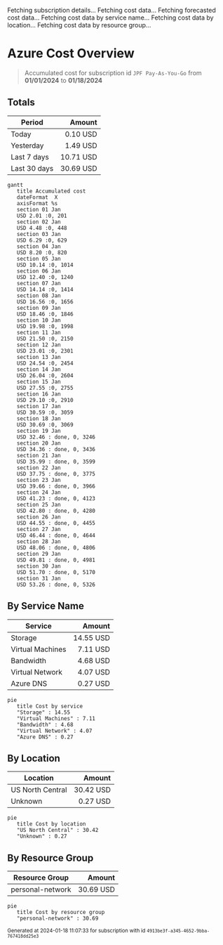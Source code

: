 Fetching subscription details...
Fetching cost data...
Fetching forecasted cost data...
Fetching cost data by service name...
Fetching cost data by location...
Fetching cost data by resource group...
# Azure Cost Overview

> Accumulated cost for subscription id `JPF Pay-As-You-Go` from **01/01/2024** to **01/18/2024**

## Totals

|Period|Amount|
|---|---:|
|Today|0.10 USD|
|Yesterday|1.49 USD|
|Last 7 days|10.71 USD|
|Last 30 days|30.69 USD|

```mermaid
gantt
   title Accumulated cost
   dateFormat  X
   axisFormat %s
   section 01 Jan
   USD 2.01 :0, 201
   section 02 Jan
   USD 4.48 :0, 448
   section 03 Jan
   USD 6.29 :0, 629
   section 04 Jan
   USD 8.20 :0, 820
   section 05 Jan
   USD 10.14 :0, 1014
   section 06 Jan
   USD 12.40 :0, 1240
   section 07 Jan
   USD 14.14 :0, 1414
   section 08 Jan
   USD 16.56 :0, 1656
   section 09 Jan
   USD 18.46 :0, 1846
   section 10 Jan
   USD 19.98 :0, 1998
   section 11 Jan
   USD 21.50 :0, 2150
   section 12 Jan
   USD 23.01 :0, 2301
   section 13 Jan
   USD 24.54 :0, 2454
   section 14 Jan
   USD 26.04 :0, 2604
   section 15 Jan
   USD 27.55 :0, 2755
   section 16 Jan
   USD 29.10 :0, 2910
   section 17 Jan
   USD 30.59 :0, 3059
   section 18 Jan
   USD 30.69 :0, 3069
   section 19 Jan
   USD 32.46 : done, 0, 3246
   section 20 Jan
   USD 34.36 : done, 0, 3436
   section 21 Jan
   USD 35.99 : done, 0, 3599
   section 22 Jan
   USD 37.75 : done, 0, 3775
   section 23 Jan
   USD 39.66 : done, 0, 3966
   section 24 Jan
   USD 41.23 : done, 0, 4123
   section 25 Jan
   USD 42.80 : done, 0, 4280
   section 26 Jan
   USD 44.55 : done, 0, 4455
   section 27 Jan
   USD 46.44 : done, 0, 4644
   section 28 Jan
   USD 48.06 : done, 0, 4806
   section 29 Jan
   USD 49.81 : done, 0, 4981
   section 30 Jan
   USD 51.70 : done, 0, 5170
   section 31 Jan
   USD 53.26 : done, 0, 5326
```

## By Service Name

|Service|Amount|
|---|---:|
|Storage|14.55 USD|
|Virtual Machines|7.11 USD|
|Bandwidth|4.68 USD|
|Virtual Network|4.07 USD|
|Azure DNS|0.27 USD|

```mermaid
pie
   title Cost by service
   "Storage" : 14.55
   "Virtual Machines" : 7.11
   "Bandwidth" : 4.68
   "Virtual Network" : 4.07
   "Azure DNS" : 0.27
```

## By Location

|Location|Amount|
|---|---:|
|US North Central|30.42 USD|
|Unknown|0.27 USD|

```mermaid
pie
   title Cost by location
   "US North Central" : 30.42
   "Unknown" : 0.27
```

## By Resource Group

|Resource Group|Amount|
|---|---:|
|personal-network|30.69 USD|

```mermaid
pie
   title Cost by resource group
   "personal-network" : 30.69
```

<sup>Generated at 2024-01-18 11:07:33 for subscription with id `4913be3f-a345-4652-9bba-767418dd25e3`</sup>
